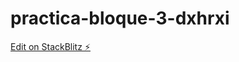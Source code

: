 # practica-bloque-3-dxhrxi

[Edit on StackBlitz ⚡️](https://stackblitz.com/edit/practica-bloque-3-dxhrxi)